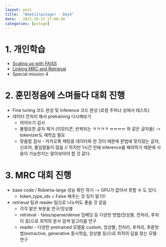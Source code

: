```yaml
---
layout: post
title:  "Week11(pstage) - Day4"
date:   2021-10-15 17:00:30
categories: [pstage]
---
```


# 1. 개인학습
* [Scaling up with FAISS](https://kyunghyunlim.github.io/nlp/ml_ai/2021/10/15/fairseq.html)
* [Linking MRC and Retrieval](https://kyunghyunlim.github.io/nlp/ml_ai/2021/10/15/lkmrcfs.html)
* Special mission 4

# 2. 훈민정음에 스며들다 대회 진행
* Fine tuning 코드 완성 및 Inference 코드 완성 (로컬 주피너 상에서 테스트)
* 데이터 전처리 해서 pretraining 다시해보기
    * 띄어쓰기 검사
    * 불필요한 글자 제거 (이모티콘, 반복되는 ㅋㅋㅋㅋ ㅠㅠㅠㅠ 와 같은 글자들) -> tokenizer도 재학습 필요
    * 맞춤법 검사 - 카카오톡 채팅을 데이터화 한 것이 때문에 문법에 맞지않는 글자, 신조어, 줄임말들이 많음 // 하지만 1시간 안에 inference를 해야하기 때문에 사용이 가능한지는 알아보아야 할 것 같다.

# 3. MRC 대회 진행
* base code / Roberta-large 성능 확인 하기 -> GPU가 없어서 못할 수 도 있다.
    * token_type_ids = False 해주는 것 잊지 말기!!
* retrieval 팀과 reader 팀으로 나누어도 좋을 것 같음
    * 각각 맡은 부분을 연구/앙상블
    * retrieval - faiss/sparse/dense 임베딩 등 다양한 방법(앙상블, 전처리, 후처리 등)으로 최적의 문서 검색 알고리즘 연구
    * reader - 다양한 pretrained 모델을 custom, 앙상블, 전처리, 후처리, 추론방법(extractive, generative 동시학습, 앙상블 등)으로 최적의 답을 찾는 모델 연구